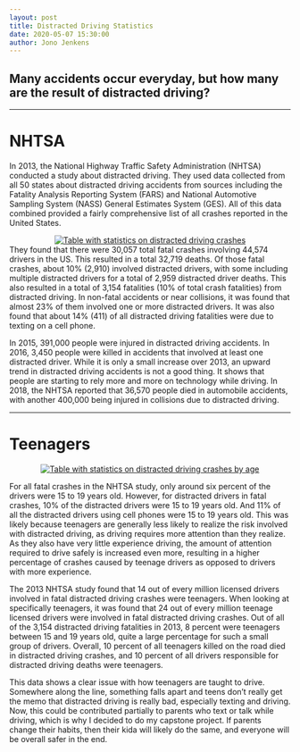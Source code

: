 ```yaml
---
layout: post
title: Distracted Driving Statistics
date: 2020-05-07 15:30:00
author: Jono Jenkens
---
```

## Many accidents occur everyday, but how many are the result of distracted driving? 
***
# NHTSA 

In 2013, the National Highway Traffic Safety Administration (NHTSA) conducted a study about distracted driving. They used data collected from all 50 states about distracted driving accidents from sources including the Fatality Analysis Reporting System (FARS) and National Automotive Sampling System (NASS) General Estimates System (GES).  All of this data combined provided a fairly comprehensive list of all crashes reported in the United States. 
<a href="https://crashstats.nhtsa.dot.gov/Api/Public/ViewPublication/812132" target="_blank">
    <center>
        <img src="{{site.baseurl}}/assets/photos/2013-crashes.png?raw=true" alt="Table with statistics on distracted driving crashes">
    </center>
</a> 
They found that there were 30,057 total fatal crashes involving 44,574 drivers in the US.  This resulted in a total 32,719 deaths. Of those fatal crashes, about 10% (2,910) involved distracted drivers, with some including multiple distracted drivers for a total of 2,959 distracted driver deaths.  This also resulted in a total of 3,154 fatalities (10% of total crash fatalities) from distracted driving. In non-fatal accidents or near collisions, it was found that almost 23% of them involved one or more distracted drivers. It was also found that about 14% (411) of all distracted driving fatalities were due to texting on a cell phone. 

In 2015, 391,000 people were injured in distracted driving accidents.  In 2016, 3,450 people were killed in accidents that involved at least one distracted driver.  While it is only a small increase over 2013, an upward trend in distracted driving accidents is not a good thing.  It shows that people are starting to rely more and more on technology while driving.  In 2018, the NHTSA reported that 36,570 people died in automobile accidents, with another 400,000 being injured in collisions due to distracted driving. 

***
# Teenagers
<a href="https://crashstats.nhtsa.dot.gov/Api/Public/ViewPublication/812132" target="_blank">
    <center>
        <img src="{{site.baseurl}}/assets/photos/2013-ages.png?raw=true" alt="Table with statistics on distracted driving crashes by age">
    </center>
</a> 

For all fatal crashes in the NHTSA study, only around six percent of the drivers were 15 to 19 years old. However, for distracted drivers in fatal crashes, 10% of the distracted drivers were 15 to 19 years old. And 11% of all the distracted drivers using cell phones were 15 to 19 years old.  This was likely because teenagers are generally less likely to realize the risk involved with distracted driving, as driving requires more attention than they realize.  As they also have very little experience driving, the amount of attention required to drive safely is increased even more, resulting in a higher percentage of crashes caused by teenage drivers as opposed to drivers with more experience.  

The 2013 NHTSA study found that 14 out of every million licensed drivers involved in fatal distracted driving crashes were teenagers.  When looking at specifically teenagers, it was found that 24 out of every million teenage licensed drivers were involved in fatal distracted driving crashes. Out of all of the 3,154 distracted driving fatalities in 2013, 8 percent were teenagers between 15 and 19 years old, quite a large percentage for such a small group of drivers. Overall, 10 percent of all teenagers killed on the road died in distracted driving crashes, and 10 percent of all drivers responsible for distracted driving deaths were teenagers. 

This data shows a clear issue with how teenagers are taught to drive.  Somewhere along the line, something falls apart and teens don’t really get the memo that distracted driving is really bad, especially texting and driving.  Now, this could be contributed partially to parents who text or talk while driving, which is why I decided to do my capstone project.  If parents change their habits, then their kida will likely do the same, and everyone will be overall safer in the end.
